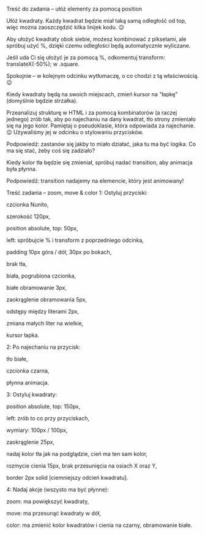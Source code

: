 Treść do zadania – ułóż elementy za pomocą position

Ułóż kwadraty.
Każdy kwadrat będzie miał taką samą odległość od top, więc można zaoszczędzić kilka linijek kodu. 😉

Aby ułożyć kwadraty obok siebie, możesz kombinować z pikselami, ale spróbuj użyć %, dzięki czemu odległości będą automatycznie wyliczane.

Jeśli uda Ci się ułożyć je za pomocą %, odkomentuj transform: translateX(-50%); w .square.

Spokojnie – w kolejnym odcinku wytłumaczę, o co chodzi z tą właściwością. 😉

Kiedy kwadraty będą na swoich miejscach, zmień kursor na "łapkę" (domyślnie będzie strzałka).

Przeanalizuj strukturę w HTML i za pomocą kombinatorów (a raczej jednego) zrób tak, aby po najechaniu na dany kwadrat, tło strony zmieniało się na jego kolor.
Pamiętaj o pseudoklasie, która odpowiada za najechanie. 😉
Używaliśmy jej w odcinku o stylowaniu przycisków.

Podpowiedź: zastanów się jakby to miało działać, jaka tu ma być logika.
Co ma się stać, żeby coś się zadziało?

Kiedy kolor tła będzie się zmieniał, spróbuj nadać transition, aby animacja była płynna.

Podpowiedź: transition nadajemy na elemencie, który jest animowany!



Treść zadania – zoom, move & color
1: Ostyluj przyciski:

czcionka Nunito,

szerokość 120px,

position absolute, top: 50px,

left: spróbujcie % i transform z poprzedniego odcinka,

padding 10px góra / dół, 30px po bokach,

brak tła,

biała, pogrubiona czcionka,

białe obramowanie 3px,

zaokrąglenie obramowania 5px,

odstępy między literami 2px,

zmiana małych liter na wielkie,

kursor łapka.

2: Po najechaniu na przycisk:

tło białe,

czcionka czarna,

płynna animacja.

3: Ostyluj kwadraty:

position absolute, top: 150px,

left: zrób to co przy przyciskach,

wymiary: 100px / 100px,

zaokrąglenie 25px,

nadaj kolor tła jak na podglądzie, cień ma ten sam kolor,

rozmycie cienia 15px, brak przesunięcia na osiach X oraz Y,

border 2px solid [ciemniejszy odcień kwadratu].

4: Nadaj akcje (wszysto ma być płynne):

zoom: ma powiększyć kwadraty,

move: ma przesunąć kwadraty w dół,

color: ma zmienić kolor kwadratów i cienia na czarny, obramowanie białe.